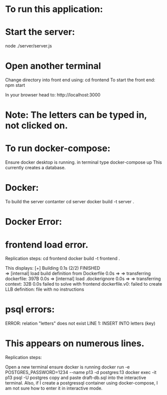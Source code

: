# To run this application:

# Start the server:
node ./server/server.js

# Open another terminal
Change directory into front end using:
cd frontend
To start the front end:
npm start

In your browser head to:
http://localhost:3000

# Note: The letters can be typed in, not clicked on. 

# To run docker-compose:
Ensure docker desktop is running.
in terminal type docker-compose up
This currently creates a database.

# Docker: 
To build the server contanter
cd server
docker build -t server .

# Docker Error:

# frontend load error.
Replication steps:
cd frontend
docker build -t frontend .

This displays: 
[+] Building 0.1s (2/2) FINISHED                                                                                                                                             
 => [internal] load build definition from Dockerfile                                                                                                                    0.0s
 => => transferring dockerfile: 397B                                                                                                                                    0.0s
 => [internal] load .dockerignore                                                                                                                                       0.0s
 => => transferring context: 32B                                                                                                                                        0.0s
failed to solve with frontend dockerfile.v0: failed to create LLB definition: file with no instructions

# psql errors:
ERROR:  relation "letters" does not exist
LINE 1: INSERT INTO letters (key)
# This appears on numerous lines. 
Replication steps:

Open a new terminal ensure docker is running
docker run -e POSTGRES_PASSWORD=1234 --name p13 -d postgres:13
 docker exec -it p13 psql -U postgres
copy and paste draft-db.sql into the interactive terminal. 
Also, if I create a postgressql container using docker-compose, I am not sure how to enter it in interactive mode.
